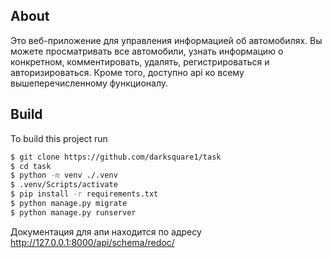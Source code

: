 
## About
Это веб-приложение для управления информацией об автомобилях.
Вы можете просматривать все автомобили, узнать информацию о конкретном, комментировать, удалять, регистрироваться и авторизироваться. Кроме того, доступно api ко всему вышеперечисленному функционалу.
## Build

To build this project run

```bash
$ git clone https://github.com/darksquare1/task
$ cd task
$ python -m venv ./.venv
$ .venv/Scripts/activate
$ pip install -r requirements.txt
$ python manage.py migrate
$ python manage.py runserver
```



Документация для апи находится по адресу http://127.0.0.1:8000/api/schema/redoc/
